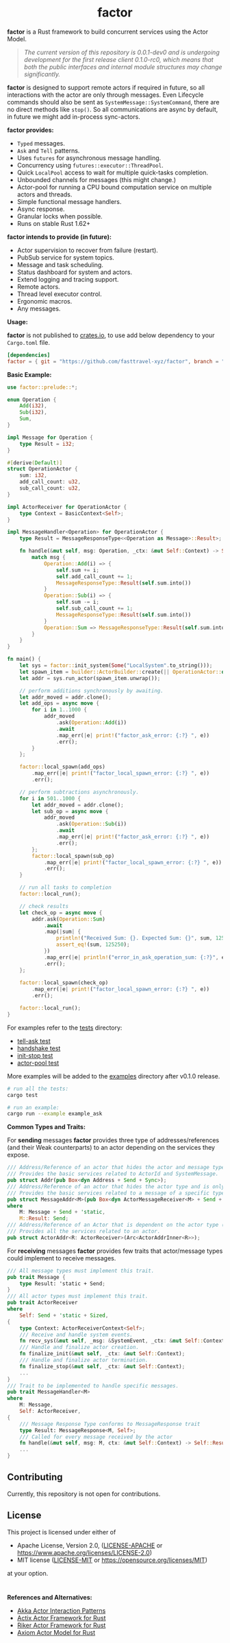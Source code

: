 <div align="center">
  <h1>factor</h2>
</div>

**factor** is a Rust framework to build concurrent services using the Actor Model.

>*The current version of this repository is 0.0.1-dev0 and is undergoing development for the first release client 0.1.0-rc0, which means that both the public interfaces and internal module structures may change significantly.*

**factor** is designed to support remote actors if required in future, so all interactions with the actor are only through messages. Even Lifecycle commands should also be sent as `SystemMessage::SystemCommand`, there are no direct methods like `stop()`. So all communications are async by default, in future we might add in-process sync-actors.


**factor provides:**

* `Typed` messages.
* `Ask` and `Tell` patterns.
* Uses `futures` for asynchronous message handling.
* Concurrency using `futures::executor::ThreadPool`.
* Quick `LocalPool` access to wait for multiple quick-tasks completion.
* Unbounded channels for messages (this might change.)
* Actor-pool for running a CPU bound computation service on multiple actors and threads.
* Simple functional message handlers.
* Async response.
* Granular locks when possible.
* Runs on stable Rust 1.62+


**factor intends to provide (in future):**
* Actor supervision to recover from failure (restart).
* PubSub service for system topics.
* Message and task scheduling.
* Status dashboard for system and actors.
* Extend logging and tracing support.
* Remote actors.
* Thread level executor control.
* Ergonomic macros.
* Any messages.

**Usage:**

**factor** is not published to [crates.io](https://crates.io), to use add below dependency to your `Cargo.toml` file.
```toml
[dependencies]
factor = { git = "https://github.com/fasttravel-xyz/factor", branch = "0.0.1-dev0" }
```

**Basic Example:**
```rust
use factor::prelude::*;

enum Operation {
    Add(i32),
    Sub(i32),
    Sum,
}

impl Message for Operation {
    type Result = i32;
}

#[derive(Default)]
struct OperationActor {
    sum: i32,
    add_call_count: u32,
    sub_call_count: u32,
}

impl ActorReceiver for OperationActor {
    type Context = BasicContext<Self>;
}

impl MessageHandler<Operation> for OperationActor {
    type Result = MessageResponseType<<Operation as Message>::Result>;

    fn handle(&mut self, msg: Operation, _ctx: &mut Self::Context) -> Self::Result {
        match msg {
            Operation::Add(i) => {
                self.sum += i;
                self.add_call_count += 1;
                MessageResponseType::Result(self.sum.into())
            }
            Operation::Sub(i) => {
                self.sum -= i;
                self.sub_call_count += 1;
                MessageResponseType::Result(self.sum.into())
            }
            Operation::Sum => MessageResponseType::Result(self.sum.into()),
        }
    }
}

fn main() {
    let sys = factor::init_system(Some("LocalSystem".to_string()));
    let spawn_item = builder::ActorBuilder::create(|| OperationActor::default(), &sys);
    let addr = sys.run_actor(spawn_item.unwrap());

    // perform additions synchronously by awaiting.
    let addr_moved = addr.clone();
    let add_ops = async move {
        for i in 1..1000 {
            addr_moved
                .ask(Operation::Add(i))
                .await
                .map_err(|e| print!("factor_ask_error: {:?} ", e))
                .err();
        }
    };

    factor::local_spawn(add_ops)
        .map_err(|e| print!("factor_local_spawn_error: {:?} ", e))
        .err();

    // perform subtractions asynchronously.
    for i in 501..1000 {
        let addr_moved = addr.clone();
        let sub_op = async move {
            addr_moved
                .ask(Operation::Sub(i))
                .await
                .map_err(|e| print!("factor_ask_error: {:?} ", e))
                .err();
        };
        factor::local_spawn(sub_op)
            .map_err(|e| print!("factor_local_spawn_error: {:?} ", e))
            .err();
    }

    // run all tasks to completion
    factor::local_run();

    // check results
    let check_op = async move {
        addr.ask(Operation::Sum)
            .await
            .map(|sum| {
                println!("Received Sum: {}. Expected Sum: {}", sum, 125250);
                assert_eq!(sum, 125250);
            })
            .map_err(|e| println!("error_in_ask_operation_sum: {:?}", e))
            .err();
    };
    
    factor::local_spawn(check_op)
        .map_err(|e| print!("factor_local_spawn_error: {:?} ", e))
        .err();

    factor::local_run();
}
```

For examples refer to the [tests] directory:

* [tell-ask test]
* [handshake test]
* [init-stop test]
* [actor-pool test]

More examples will be added to the [examples] directory after v0.1.0 release.

[tests]: https://github.com/fasttravel-xyz/factor/tree/0.0.1-dev0/tests
[examples]: https://github.com/fasttravel-xyz/factor/tree/0.0.1-dev0/examples
[tell-ask test]: https://github.com/fasttravel-xyz/factor/blob/0.0.1-dev0/tests/test_ask.rs
[handshake test]: https://github.com/fasttravel-xyz/factor/blob/0.0.1-dev0/tests/test_handshake.rs
[init-stop test]: https://github.com/fasttravel-xyz/factor/blob/0.0.1-dev0/tests/test_init_stop.rs
[actor-pool test]: https://github.com/fasttravel-xyz/factor/blob/0.0.1-dev0/tests/test_actor_pool.rs

```sh
# run all the tests:
cargo test

# run an example:
cargo run --example example_ask
```

**Common Types and Traits:**

For **sending** messages **factor** provides three type of addresses/references (and their Weak counterparts) to an actor depending on the services they expose.
```rust
/// Address/Reference of an actor that hides the actor and message type and has no generic dependence.
/// Provides the basic services related to ActorId and SystemMessage.
pub struct Addr(pub Box<dyn Address + Send + Sync>);
/// Address/Reference of an actor that hides the actor type and is only dependent on message type.
/// Provides the basic services related to a message of a specific type.
pub struct MessageAddr<M>(pub Box<dyn ActorMessageReceiver<M> + Send + Sync>)
where
    M: Message + Send + 'static,
    M::Result: Send;
/// Address/Reference of an Actor that is dependent on the actor type (struct generic) and message type (method generic).
/// Provides all the services related to an actor.
pub struct ActorAddr<R: ActorReceiver>(Arc<ActorAddrInner<R>>);
```

For **receiving** messages **factor** provides few traits that actor/message types could implement to receive messages.
```rust
/// All message types must implement this trait.
pub trait Message {
    type Result: 'static + Send;
}
/// All actor types must implement this trait.
pub trait ActorReceiver
where
    Self: Send + 'static + Sized,
{
    type Context: ActorReceiverContext<Self>;
    /// Receive and handle system events.
    fn recv_sys(&mut self, _msg: &SystemEvent, _ctx: &mut Self::Context);
    /// Handle and finalize actor creation.
    fn finalize_init(&mut self, _ctx: &mut Self::Context);
    /// Handle and finalize actor termination.
    fn finalize_stop(&mut self, _ctx: &mut Self::Context);
    ...
}
/// Trait to be implemented to handle specific messages.
pub trait MessageHandler<M>
where
    M: Message,
    Self: ActorReceiver,
{
    /// Message Response Type conforms to MessageResponse trait
    type Result: MessageResponse<M, Self>;
    /// Called for every message received by the actor
    fn handle(&mut self, msg: M, ctx: &mut Self::Context) -> Self::Result;
    ...
}
```

## Contributing
Currently, this repository is not open for contributions.

## License

This project is licensed under either of

- Apache License, Version 2.0, ([LICENSE-APACHE](LICENSE-APACHE) or https://www.apache.org/licenses/LICENSE-2.0)
- MIT license ([LICENSE-MIT](LICENSE-MIT) or https://opensource.org/licenses/MIT)

at your option.




#
**References and Alternatives:**

* [Akka Actor Interaction Patterns](https://doc.akka.io/docs/akka/current/typed/interaction-patterns.html)
* [Actix Actor Framework for Rust](https://github.com/actix/actix)
* [Riker Actor Framework for Rust](https://github.com/riker-rs/riker)
* [Axiom Actor Model for Rust](https://github.com/rsimmonsjr/axiom)
